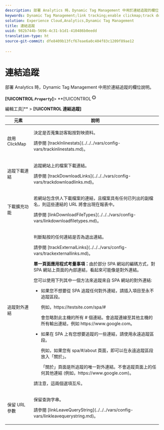 ```yaml
---
description: 部署 Analytics 時，Dynamic Tag Management 中用於連結追蹤的欄位說明。
keywords: Dynamic Tag Management;link tracking;enable clickmap;track download links;download extensions;track outbound links;keep url parameters
solution: Experience Cloud,Analytics,Dynamic Tag Management
title: 連結追蹤
uuid: 982b744b-5696-4c31-b1d1-410486b0eedd
translation-type: ht
source-git-commit: dfe8409b13fcf67eae6a0c404f83c1209f89ae12

---
```



# 連結追蹤

部署 Analytics 時，Dynamic Tag Management 中用於連結追蹤的欄位說明。

**[!UICONTROL *`Property`*]**> **[!UICONTROL![](assets/settings_gear.png)

編輯工具]** > **[!UICONTROL 連結追蹤]**

<table id="table_F23FB0B284E74B66A107B1D69D22A51C">
 <thead>
  <tr>
   <th colname="col1" class="entry"> 元素 </th>
   <th colname="col2" class="entry"> 說明 </th>
  </tr> 
 </thead>
 <tbody> 
  <tr> 
   <td colname="col1"> 啟用 ClickMap </td>
   <td colname="col2"> <p>決定是否蒐集訪客點按對映資料。 </p> <p>請參閱 [trackInlinestats](../../../vars/config-vars/trackinlinestats.md)。 </p> </td>
  </tr>
  <tr>
   <td colname="col1"> 追蹤下載連結 </td>
   <td colname="col2"> <p>追蹤網站上的檔案下載連結。 </p> <p>請參閱 [trackDownloadLinks](../../../vars/config-vars/trackdownloadlinks.md)。</p> </td>
  </tr> 
  <tr> 
   <td colname="col1"> 下載擴充功能 </td> 
   <td colname="col2"> <p>若網站包含供人下載檔案的連結，且檔案具有任何已列出的副檔名，則這些連結的 URL 將會出現在報表中。 </p>請參閱 [linkDownloadFileTypes](../../../vars/config-vars/linkdownloadfiletypes.md)。 </p> </td>
  </tr>
  <tr> 
   <td colname="col1"> 追蹤對外連結 </td>
   <td colname="col2"> <p>判斷點按的任何連結是否為退出連結。 </p> <p>請參閱 [trackExternalLinks](../../../vars/config-vars/trackexternallinks.md)。 </p> <p><b>單一頁面應用程式考量事項：</b>由於部分 SPA 網站的編碼方式，對 SPA 網站上頁面的內部連結，看起來可能像是對外連結。 </p> <p>您可以使用下列其中一個方法來追蹤來自 SPA 網站的對外連結: </p>
    <ul id="ul_A4179633ED0644C3BA5F548A58CA4EC9">
     <li id="li_1959FBF14E42469FA8724B37EB58BC54"> <p>如果您不想要從 SPA 追蹤任何對外連結，請插入項目至<span class="wintitle">永不追蹤</span>區段。 </p> <p>例如，<span class="filepath">https://testsite.com/spa/#</span> </p> <p>會忽略對此主機的所有 # 個連結。會追蹤連線至其他主機的所有輸出連結，例如 <span class="filepath"></span>https://www.google.com。 </p> </li>
     <li id="li_37DD4D37887243FB928C9C04ACE9D39E"> <p>如果在 SPA 上有您想要追蹤的一些連結，請使用<span class="wintitle">永遠追蹤</span>區段。 </p> <p>例如，如果您有 <span class="filepath">spa/#/about</span> 頁面，即可以在<span class="wintitle">永遠追蹤</span>區段放入「關於」。 </p> <p>「關於」頁面是所追蹤的唯一對外連結。不會追蹤頁面上的任何其他連結 (例如，<span class="filepath"></span>https://www.google.com)。 </p> </li>
    </ul> <p>請注意，這兩個選項互斥。 </p> </td> 
  </tr>
  <tr>
   <td colname="col1"> 保留 URL 參數 </td>
   <td colname="col2"> <p>保留查詢字串。 </p> <p>請參閱 [linkLeaveQueryString](../../../vars/config-vars/linkleavequerystring.md)。 </p> </td>
  </tr>
 </tbody>
</table>
